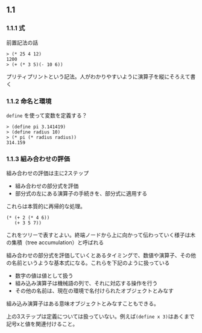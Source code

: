 ## 1.1
### 1.1.1 式
前置記法の話

```
> (* 25 4 12)
1200
> (+ (* 3 5)(- 10 6))
```

プリティプリントという記法。人がわかりやすいように演算子を縦にそろえて書く

### 1.1.2 命名と環境
`define` を使って変数を定義する？

```
> (define pi 3.141419)
> (define radius 10)
> (* pi (* radius radius))
314.159
```

### 1.1.3 組み合わせの評価
組み合わせの評価は主に2ステップ

- 組み合わせの部分式を評価
- 部分式の左にある演算子の手続きを、部分式に適用する

これらは本質的に再帰的な処理。

```
(* (+ 2 (* 4 6))
   (+ 3 5 7))
```

これをツリーで表すとよい。終端ノードから上に向かって伝わっていく様子は木の集積（tree accumulation）と呼ばれる

組み合わせの部分式を評価していくとあるタイミングで、数値や演算子、その他の名前というような基本式になる。これらを下記のように扱っている

- 数字の値は値として扱う
- 組み込み演算子は機械語の列で、それに対応する操作を行う
- その他の名前は、現在の環境で名付けられたオブジェクトとみなす

組み込み演算子はある意味オブジェクトとみなすこともできる。

上の3ステップは定義については扱っていない。例えば`(define x 3)`はあくまで記号xと値を関連付けること。
